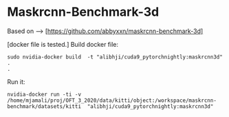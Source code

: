 # Maskrcnn-Benchmark-3d
 Based on --> [https://github.com/abbyxxn/maskrcnn-benchmark-3d]
 
[docker file is tested.]
Build docker file:
```
sudo nvidia-docker build  -t "alibhji/cuda9_pytorchnightly:maskrcnn3d" .
.
``` 
Run it:
``` 				
nvidia-docker run -ti -v /home/mjamali/proj/OFT_3_2020/data/kitti/object:/workspace/maskrcnn-benchmark/datasets/kitti  "alibhji/cuda9_pytorchnightly:maskrcnn3d"
```
